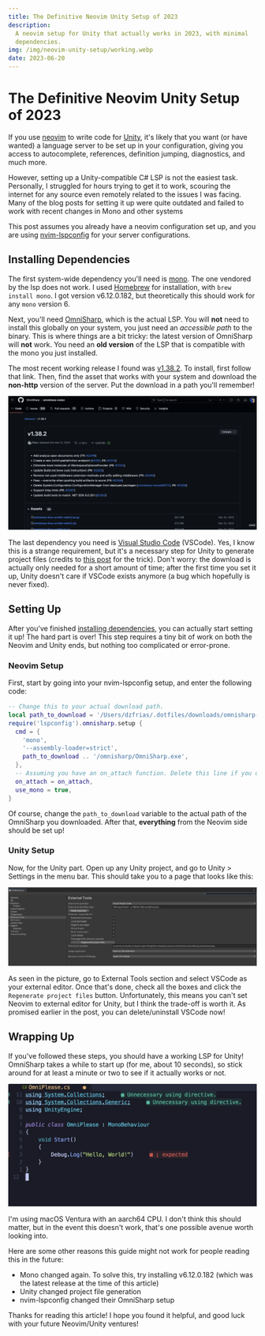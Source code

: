 ```yaml
---
title: The Definitive Neovim Unity Setup of 2023
description:
  A neovim setup for Unity that actually works in 2023, with minimal
  dependencies.
img: /img/neovim-unity-setup/working.webp
date: 2023-06-20
---
```


# The Definitive Neovim Unity Setup of 2023

If you use [neovim](https://github.com/neovim/neovim) to write code for
[Unity](https://unity.com/), it's likely that you want (or have wanted) a
language server to be set up in your configuration, giving you access to
autocomplete, references, definition jumping, diagnostics, and much more.

However, setting up a Unity-compatible C# LSP is not the easiest task.
Personally, I struggled for hours trying to get it to work, scouring the
internet for any source even remotely related to the issues I was facing. Many
of the blog posts for setting it up were quite outdated and failed to work with
recent changes in Mono and other systems

This post assumes you already have a neovim configuration set up, and you are
using [nvim-lspconfig](https://github.com/neovim/nvim-lspconfig) for your server
configurations.

## Installing Dependencies

The first system-wide dependency you'll need is
[mono](https://www.mono-project.com/). The one vendored by the lsp does not
work. I used [Homebrew](https://brew.sh/) for installation, with
`brew install mono`. I got version v6.12.0.182, but theoretically this should
work for any `mono` version 6.

Next, you'll need [OmniSharp](http://www.omnisharp.net/), which is the actual
LSP. You will **not** need to install this globally on your system, you just
need an _accessible path_ to the binary. This is where things are a bit tricky:
the latest version of OmniSharp will **not** work. You need an **old version**
of the LSP that is compatible with the mono you just installed.

The most recent working release I found was
[v1.38.2](https://github.com/OmniSharp/omnisharp-roslyn/releases/tag/v1.38.2).
To install, first follow that link. Then, find the asset that works with your
system and download the **non-http** version of the server. Put the download in
a path you'll remember!

![OmniSharp release page v1.38.2](/img/neovim-unity-setup/releases.webp)

The last dependency you need is
[Visual Studio Code](https://code.visualstudio.com/) (VSCode). Yes, I know this
is a strange requirement, but it's a necessary step for Unity to generate
project files (credits to
[this post](https://www.jhonatandasilva.com/published/1623278444) for the
trick). Don't worry: the download is actually only needed for a short amount of
time; after the first time you set it up, Unity doesn't care if VSCode exists
anymore (a bug which hopefully is never fixed).

## Setting Up

After you've finished [installing dependencies](#installing-dependencies), you
can actually start setting it up! The hard part is over! This step requires a
tiny bit of work on both the Neovim and Unity ends, but nothing too complicated
or error-prone.

### Neovim Setup

First, start by going into your nvim-lspconfig setup, and enter the following
code:

```lua
-- Change this to your actual download path.
local path_to_download = '/Users/dzfrias/.dotfiles/downloads/omnisharp-osx'
require('lspconfig').omnisharp.setup {
  cmd = {
    'mono',
    '--assembly-loader=strict',
    path_to_download .. '/omnisharp/OmniSharp.exe',
  },
  -- Assuming you have an on_attach function. Delete this line if you don't.
  on_attach = on_attach,
  use_mono = true,
}
```

Of course, change the `path_to_download` variable to the actual path of the
OmniSharp you downloaded. After that, **everything** from the Neovim side should
be set up!

### Unity Setup

Now, for the Unity part. Open up any Unity project, and go to Unity > Settings
in the menu bar. This should take you to a page that looks like this:

![preferences page](/img/neovim-unity-setup/preferences.webp)

As seen in the picture, go to External Tools section and select VSCode as your
external editor. Once that's done, check all the boxes and click the
`Regenerate project files` button. Unfortunately, this means you can't set
Neovim to external editor for Unity, but I think the trade-off is worth it. As
promised earlier in the post, you can delete/uninstall VSCode now!

## Wrapping Up

If you've followed these steps, you should have a working LSP for Unity!
OmniSharp takes a while to start up (for me, about 10 seconds), so stick around
for at least a minute or two to see if it actually works or not.

![the final working version](/img/neovim-unity-setup/working.webp)

I'm using macOS Ventura with an aarch64 CPU. I don't think this should matter,
but in the event this doesn't work, that's one possible avenue worth looking
into.

Here are some other reasons this guide might not work for people reading this in
the future:

- Mono changed again. To solve this, try installing v6.12.0.182 (which was the
  latest release at the time of this article)
- Unity changed project file generation
- nvim-lspconfig changed their OmniSharp setup

Thanks for reading this article! I hope you found it helpful, and good luck with
your future Neovim/Unity ventures!

